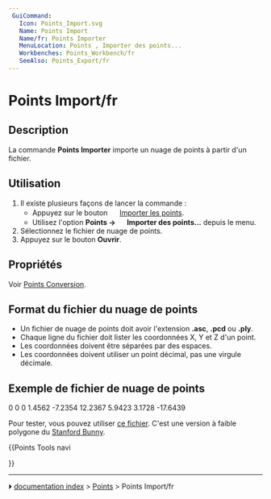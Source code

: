 ```yaml
---
 GuiCommand:
   Icon: Points_Import.svg
   Name: Points Import
   Name/fr: Points Importer
   MenuLocation: Points , Importer des points...
   Workbenches: Points_Workbench/fr
   SeeAlso: Points_Export/fr
---
```


# Points Import/fr

## Description

La commande **Points Importer** importe un nuage de points à partir d\'un fichier.



## Utilisation

1.  Il existe plusieurs façons de lancer la commande :
    -   Appuyez sur le bouton <img alt="" src=images/Points_Import.svg  style="width:16px;"> [Importer les points](Points_Import/fr.md).
    -   Utilisez l\'option **Points → <img src="images/Points_Import.svg" width=16px> Importer des points...** depuis le menu.
2.  Sélectionnez le fichier de nuage de points.
3.  Appuyez sur le bouton **Ouvrir**.



## Propriétés

Voir [Points Conversion](Points_Convert/fr.md).



## Format du fichier du nuage de points 

-   Un fichier de nuage de points doit avoir l\'extension **.asc**, **.pcd** ou **.ply**.
-   Chaque ligne du fichier doit lister les coordonnées X, Y et Z d\'un point.
-   Les coordonnées doivent être séparées par des espaces.
-   Les coordonnées doivent utiliser un point décimal, pas une virgule décimale.



## Exemple de fichier de nuage de points 

0 0 0
1.4562 -7.2354 12.2367
5.9423 3.1728 -17.6439

Pour tester, vous pouvez utiliser [ce fichier](https://raw.githubusercontent.com/FreeCAD/Examples/master/Point_cloud_ExampleFiles/PointCloud-Data_Stanford-Bunny.asc). C\'est une version à faible polygone du [Stanford Bunny](http://graphics.stanford.edu/data/3Dscanrep/).





{{Points Tools navi

}}



---
⏵ [documentation index](../README.md) > [Points](Points_Workbench.md) > Points Import/fr
